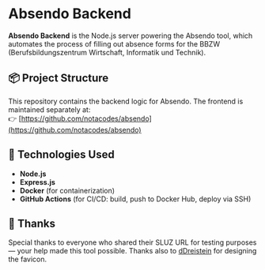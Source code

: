 # Absendo Backend

**Absendo Backend** is the Node.js server powering the Absendo tool, which automates the process of filling out absence forms for the BBZW (Berufsbildungszentrum Wirtschaft, Informatik und Technik).

## 📦 Project Structure

This repository contains the backend logic for Absendo. The frontend is maintained separately at:  
👉 [https://github.com/notacodes/absendo](https://github.com/notacodes/absendo)

## 🚀 Technologies Used

- **Node.js**  
- **Express.js**  
- **Docker** (for containerization)  
- **GitHub Actions** (for CI/CD: build, push to Docker Hub, deploy via SSH)

## 🙏 Thanks

Special thanks to everyone who shared their SLUZ URL for testing purposes — your help made this tool possible.
Thanks also to [dDreistein](https://github.com/dDreistein) for designing the favicon.
